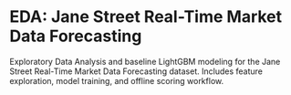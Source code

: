 # EDA: Jane Street Real-Time Market Data Forecasting

Exploratory Data Analysis and baseline LightGBM modeling for the Jane Street Real-Time Market Data Forecasting dataset.
Includes feature exploration, model training, and offline scoring workflow.
